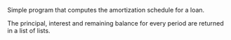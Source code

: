 Simple program that computes the amortization schedule for a loan.

The principal, interest and remaining balance for every period are returned in a list of lists.
